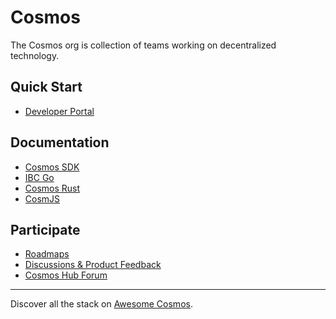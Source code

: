 # Cosmos

The Cosmos org is collection of teams working on decentralized technology.

## Quick Start

* [Developer Portal](https://tutorials.cosmos.network/)

## Documentation

* [Cosmos SDK](https://docs.cosmos.network)
* [IBC Go](https://ibc.cosmos.network)
* [Cosmos Rust](https://github.com/cosmos/cosmos-rust/blob/main/README.md)
* [CosmJS](https://tutorials.cosmos.network/tutorials/7-cosmjs/)

## Participate

* [Roadmaps](https://github.com/orgs/cosmos/projects)
* [Discussions & Product Feedback](https://github.com/orgs/cosmos/discussions)
* [Cosmos Hub Forum](https://forum.cosmos.network)

---

Discover all the stack on [Awesome Cosmos](https://github.com/cosmos/awesome-cosmos).
